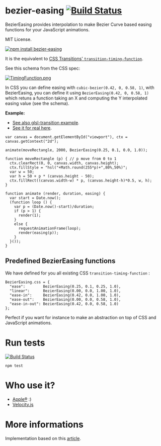 bezier-easing [![Build Status](https://travis-ci.org/gre/bezier-easing.png)](https://travis-ci.org/gre/bezier-easing)
===

BezierEasing provides interpolation to make Bezier Curve based easing functions for your JavaScript animations.

MIT License.

[![npm install bezier-easing](https://nodei.co/npm/bezier-easing.png?mini=true)](http://npmjs.org/package/bezier-easing)

It is the equivalent to [CSS Transitions' `transition-timing-function`](http://www.w3.org/TR/css3-transitions/#transition-timing-function-property).

See this schema from the CSS spec:

[![TimingFunction.png](http://www.w3.org/TR/css3-transitions/TimingFunction.png)](http://www.w3.org/TR/css3-transitions/#transition-timing-function-property)

In CSS you can define easing with `cubic-bezier(0.42, 0, 0.58, 1)`, 
with BezierEasing, you can define it using `BezierEasing(0.42, 0, 0.58, 1)` which retuns a function taking an X and computing the Y interpolated easing value (see the schema).

**Example:**

* [See also glsl-transition example](http://greweb.me/glsl-transition/).
* [See it for real here](http://greweb.me/bezier-easing/example).

```javscript
var canvas = document.getElementById("viewport"), ctx = canvas.getContext("2d");

animate(moveRectangle, 2000, BezierEasing(0.25, 0.1, 0.0, 1.0));

function moveRectangle (p) { // p move from 0 to 1
  ctx.clearRect(0, 0, canvas.width, canvas.height);
  ctx.fillStyle = "hsl("+Math.round(255*p)+",80%,50%)";
  var w = 50;
  var h = 50 + p * (canvas.height - 50);
  ctx.fillRect((canvas.width-w) * p, (canvas.height-h)*0.5, w, h);
}

function animate (render, duration, easing) {
  var start = Date.now();
  (function loop () {
    var p = (Date.now()-start)/duration;
    if (p > 1) {
      render(1);
    }
    else {
      requestAnimationFrame(loop);
      render(easing(p));
    }
  }());
}
```

Predefined BezierEasing functions
---

We have defined for you all existing CSS `transition-timing-function` :

```javscript
BezierEasing.css = {
  "ease":        BezierEasing(0.25, 0.1, 0.25, 1.0), 
  "linear":      BezierEasing(0.00, 0.0, 1.00, 1.0),
  "ease-in":     BezierEasing(0.42, 0.0, 1.00, 1.0),
  "ease-out":    BezierEasing(0.00, 0.0, 0.58, 1.0),
  "ease-in-out": BezierEasing(0.42, 0.0, 0.58, 1.0)
};
```

Perfect if you want for instance to make an abstraction on top of CSS and JavaScript animations.

Run tests
===

[![Build Status](https://travis-ci.org/gre/bezier-easing.png)](https://travis-ci.org/gre/bezier-easing)

```
npm test
```

Who use it?
===

- [Apple®](http://images.apple.com/v/mac-pro/home/b/scripts/overview.js) :)
- [Velocity.js](https://github.com/julianshapiro/velocity)

More informations
===

Implementation based on this [article](http://greweb.me/2012/02/bezier-curve-based-easing-functions-from-concept-to-implementation/).


